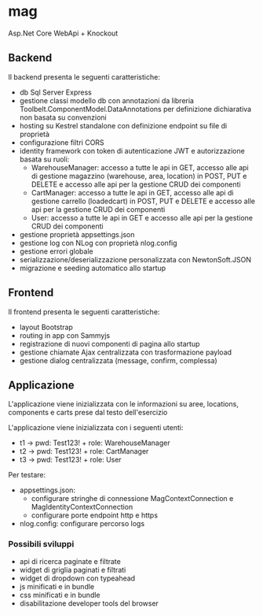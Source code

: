 # mag
Asp.Net Core WebApi + Knockout

## Backend
Il backend presenta le seguenti caratteristiche:
* db Sql Server Express
* gestione classi modello db con annotazioni da libreria Toolbelt.ComponentModel.DataAnnotations per definizione dichiarativa non basata su convenzioni
* hosting su Kestrel standalone con definizione endpoint su file di proprietà
* configurazione filtri CORS
* identity framework con token di autenticazione JWT e autorizzazione basata su ruoli:
	- WarehouseManager: accesso a tutte le api in GET, accesso alle api di gestione magazzino (warehouse, area, location) in POST, PUT e DELETE e accesso alle api per la gestione CRUD dei componenti
	- CartManager: accesso a tutte le api in GET, accesso alle api di gestione carrello (loadedcart) in POST, PUT e DELETE e accesso alle api per la gestione CRUD dei componenti
	- User: accesso a tutte le api in GET e accesso alle api per la gestione CRUD dei componenti
* gestione proprietà appsettings.json
* gestione log con NLog con proprietà nlog.config
* gestione errori globale
* serializzazione/deserializzazione personalizzata con NewtonSoft.JSON
* migrazione e seeding automatico allo startup

## Frontend
Il frontend presenta le seguenti caratteristiche:
* layout Bootstrap
* routing in app con Sammyjs
* registrazione di nuovi componenti di pagina allo startup
* gestione chiamate Ajax centralizzata con trasformazione payload
* gestione dialog centralizzata (message, confirm, complessa)

## Applicazione
L'applicazione viene inizializzata con le informazioni su aree, locations, components e carts prese dal testo dell'esercizio

L'applicazione viene inizializzata con i seguenti utenti:
* t1 -> pwd: Test123! + role: WarehouseManager
* t2 -> pwd: Test123! + role: CartManager
* t3 -> pwd: Test123! + role: User

Per testare:
* appsettings.json: 
	- configurare stringhe di connessione MagContextConnection e MagIdentityContextConnection
	- configurare porte endpoint http e https
* nlog.config: configurare percorso logs

### Possibili sviluppi
* api di ricerca paginate e filtrate
* widget di griglia paginati e filtrati
* widget di dropdown con typeahead
* js minificati e in bundle
* css minificati e in bundle
* disabilitazione developer tools del browser
